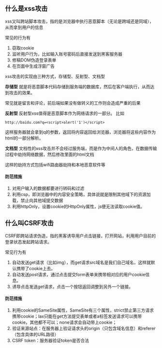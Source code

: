 ## 什么是xss攻击
xss又叫跨站脚本攻击，指的是浏览器中执行恶意脚本（无论是跨域还是同域），从而拿到用户的信息

常见的行为有
1. 窃取cookie
2. 监听用户行为，比如输入账号密码后直接发送到黑客服务器
3. 修稿DOM伪造登录表单
4. 在页面中生成浮窗广告

xss攻击的实现由三种方式，存储型、反射型、文档型

**存储型**
就是将恶意脚本代码存储到服务端的数据库，然后在客户端执行，从而达到攻击的效果。

常见就是留言和评论，前后端如果没有做转义的工作则会造成严重的后果

**反射型**
反射型xss值得是恶意脚本作为网络请求的一部分。
比如
```
http://baidu.com?q=<script>alert('1')</script>
```
这样服务器就会拿到q的参数，返回将内容返回给浏览器，浏览器将这些内容作为html的一部分解析。

**文档型**
文档性的xss攻击并不会经过服务端，而是作为中间人的角色，在数据传输过程中劫持网络数据，然后修改里面的html文档  

这样的劫持方式包括wifi路由器劫持和本地恶意软件等

#### 防范措施
1. 对用户输入的数据都要进行转码和过滤
2. 利用csp，即浏览器中的内容安全策略，具体说就是限制其他域下的资源加载，禁止向其他域提交数据
3. 利用httpOnly，设置cookie的HttpOnly属性，js便无法读取cookie值。

## 什么叫CSRF攻击
CSRF即跨站请求伪造，指的黑客诱导用户点击链接，打开网站，利用用户目前的登录状态发起跨站请求。

常见行为有
1. 自动发送get请求（比如img），而get请求src域名是我们自己域名，这样就默认携带了cookie上去。
2. 自动发送post请求，通过点击提交form表单来携带相对应的用户cookie信息。
3. 诱导点击发送get请求，点击一个按钮返回调整到另外一个链接。

#### 防范措施
1. 利用cookie的SameSite属性，SameSite有三个属性，strict禁止第三方请求携带cookie；lax只能在get方法提交表单或者a标签发送请求可以携带cookie，其他都不可以；none请求会自动带上cookie；
2. 验证来源站点：在服务器上验证请求头的origin（只包含域名信息）和referer（包含具体的URL路径）
3. CSRF token：服务器验证token是否合法
